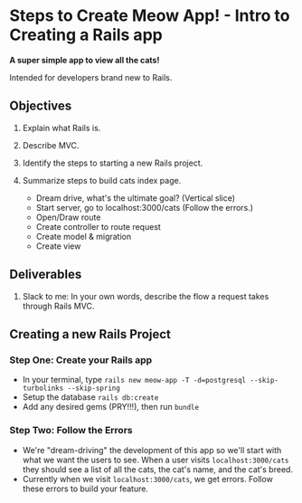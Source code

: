 # Steps to Create Meow App! - Intro to Creating a Rails app
**A super simple app to view all the cats!**

Intended for developers brand new to Rails.

## Objectives
1. Explain what Rails is.
1. Describe MVC.
1. Identify the steps to starting a new Rails project.
1. Summarize steps to build cats index page.

    - Dream drive, what's the ultimate goal? (Vertical slice)
    - Start server, go to localhost:3000/cats (Follow the errors.)
    - Open/Draw route
    - Create controller to route request
    - Create model & migration
    - Create view

## Deliverables
1. Slack to me: In your own words, describe the flow a request takes through Rails MVC.


## Creating a new Rails Project

### Step One: Create your Rails app
* In your terminal, type `rails new meow-app -T -d=postgresql --skip-turbolinks --skip-spring`
* Setup the database `rails db:create`
* Add any desired gems (PRY!!!), then run `bundle`


### Step Two: Follow the Errors
* We're "dream-driving" the development of this app so we'll start with what we want the users to see. When a user visits `localhost:3000/cats` they should see a list of all the cats, the cat's name, and the cat's breed.
* Currently when we visit `localhost:3000/cats`, we get errors. Follow these errors to build your feature.
